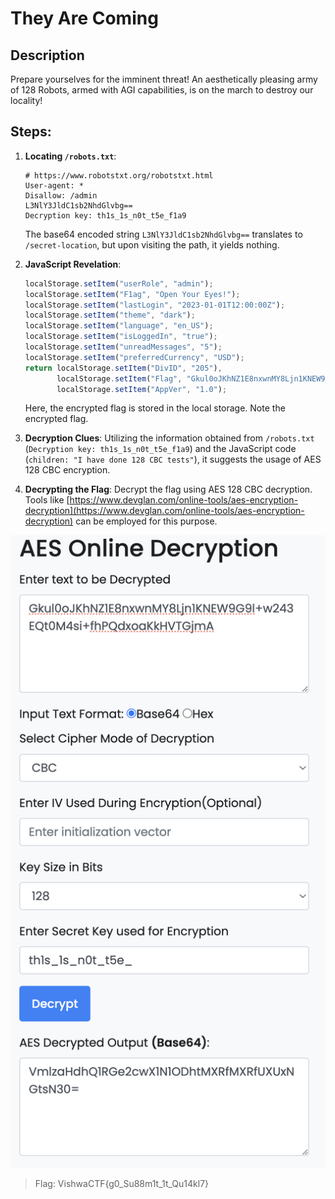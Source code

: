 # They Are Coming

## Description

Prepare yourselves for the imminent threat! An aesthetically pleasing army of 128 Robots, armed with AGI capabilities, is on the march to destroy our locality!

## Steps:

1. **Locating `/robots.txt`**: 
    ```plaintext
    # https://www.robotstxt.org/robotstxt.html
    User-agent: *
    Disallow: /admin
    L3NlY3JldC1sb2NhdGlvbg==
    Decryption key: th1s_1s_n0t_t5e_f1a9
    ```
   The base64 encoded string `L3NlY3JldC1sb2NhdGlvbg==` translates to `/secret-location`, but upon visiting the path, it yields nothing.

2. **JavaScript Revelation**:
    ```javascript
    localStorage.setItem("userRole", "admin");
    localStorage.setItem("F1ag", "Open Your Eyes!");
    localStorage.setItem("lastLogin", "2023-01-01T12:00:00Z");
    localStorage.setItem("theme", "dark");
    localStorage.setItem("language", "en_US");
    localStorage.setItem("isLoggedIn", "true");
    localStorage.setItem("unreadMessages", "5");
    localStorage.setItem("preferredCurrency", "USD");
    return localStorage.setItem("DivID", "205"),
           localStorage.setItem("Flag", "Gkul0oJKhNZ1E8nxwnMY8Ljn1KNEW9G9l+w243EQt0M4si+fhPQdxoaKkHVTGjmA"),
           localStorage.setItem("AppVer", "1.0");
    ```
   Here, the encrypted flag is stored in the local storage. Note the encrypted flag.

3. **Decryption Clues**:
   Utilizing the information obtained from `/robots.txt` (`Decryption key: th1s_1s_n0t_t5e_f1a9`) and the JavaScript code (`children: "I have done 128 CBC tests"`), it suggests the usage of AES 128 CBC encryption.

4. **Decrypting the Flag**:
   Decrypt the flag using AES 128 CBC decryption. Tools like [https://www.devglan.com/online-tools/aes-encryption-decryption](https://www.devglan.com/online-tools/aes-encryption-decryption) can be employed for this purpose. 

![decode](../images/decode.png)

> Flag: VishwaCTF{g0_Su88m1t_1t_Qu14kl7}